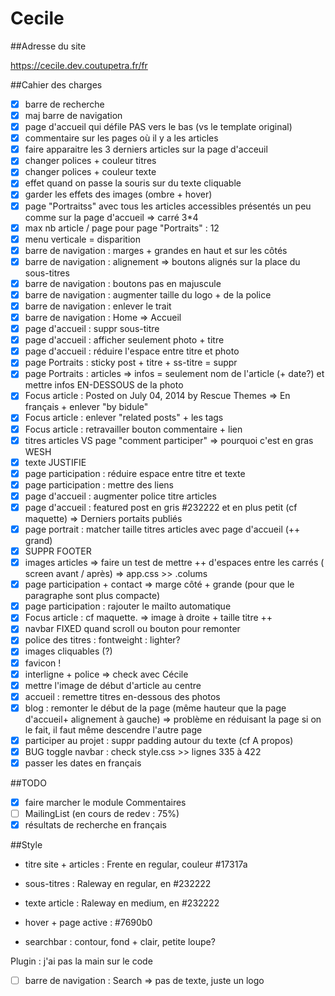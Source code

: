 # Cecile
##Adresse du site

https://cecile.dev.coutupetra.fr/fr

##Cahier des charges
- [X] barre de recherche
- [X] maj barre de navigation
- [X] page d'accueil qui défile PAS vers le bas (vs le template original)
- [X] commentaire sur les pages où il y a les articles
- [X] faire apparaitre les 3 derniers articles sur la page d'acceuil
- [X] changer polices + couleur titres
- [X] changer polices + couleur texte
- [X] effet quand on passe la souris sur du texte cliquable
- [X] garder les effets des images (ombre + hover)
- [X] page "Portraitss" avec tous les articles accessibles présentés un peu comme sur la page d'accueil => carré 3*4
- [X] max nb article / page pour page "Portraits" : 12
- [X] menu verticale = disparition
- [X] barre de navigation : marges + grandes en haut et sur les côtés
- [X] barre de navigation : alignement => boutons alignés sur la place du sous-titres
- [X] barre de navigation : boutons pas en majuscule
- [X] barre de navigation : augmenter taille du logo + de la police
- [X] barre de navigation : enlever le trait
- [X] barre de navigation : Home => Accueil
- [X] page d'accueil : suppr sous-titre
- [X] page d'accueil : afficher seulement photo + titre
- [X] page d'accueil : réduire l'espace entre titre et photo
- [X] page Portraits : sticky post + titre + ss-titre = suppr
- [X] page Portraits : articles => infos = seulement nom de l'article (+ date?) et mettre infos EN-DESSOUS de la photo
- [X] Focus article : Posted on July 04, 2014 by Rescue Themes => En français + enlever "by bidule"
- [X] Focus article : enlever "related posts" + les tags
- [X] Focus article : retravailler bouton commentaire + lien
- [X] titres articles VS page "comment participer" => pourquoi c'est en gras WESH
- [X] texte JUSTIFIE
- [X] page participation : réduire espace entre titre et texte
- [X] page participation : mettre des liens
- [X] page d'accueil : augmenter police titre articles
- [X] page d'accueil : featured post en gris #232222 et en plus petit (cf maquette) => Derniers portaits publiés
- [X] page portrait : matcher taille titres articles avec page d'accueil (++ grand)
- [X] SUPPR FOOTER
- [X] images articles => faire un test de mettre ++ d'espaces entre les carrés ( screen avant / après) => app.css >> .colums
- [X] page participation + contact => marge côté + grande (pour que le paragraphe sont plus compacte)
- [X] page participation : rajouter le mailto automatique
- [X] Focus article : cf maquette. => image à droite + taille titre ++
- [X] navbar FIXED quand scroll ou bouton pour remonter
- [X] police des titres : fontweight : lighter?
- [X] images cliquables (?)
- [X] favicon !
- [X] interligne + police => check avec Cécile
- [X] mettre l'image de début d'article au centre
- [X] accueil : remettre titres en-dessous des photos
- [X] blog : remonter le début de la page (même hauteur que la page d'accueil+ alignement à gauche) => problème en réduisant la page si on le fait, il faut même descendre l'autre page
- [X] participer au projet : suppr padding autour du texte (cf A propos)
- [X] BUG toggle navbar : check style.css >> lignes 335 à 422
- [X] passer les dates en français

##TODO
- [X] faire marcher le module Commentaires
- [ ] MailingList (en cours de redev : 75%)
- [X] résultats de recherche en français

##Style
- titre site + articles : Frente en regular, couleur #17317a
- sous-titres : Raleway en regular, en #232222
- texte article : Raleway en medium, en #232222
- hover + page active : #7690b0

- searchbar : contour, fond + clair, petite loupe?


Plugin : j'ai pas la main sur le code
- [ ] barre de navigation : Search => pas de texte, juste un logo

